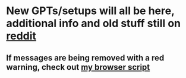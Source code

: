 # New GPTs/setups will all be here, additional info and old stuff still on [reddit](https://www.reddit.com/r/ChatGPTNSFW/comments/1eou8r0/jailbroken_erotica_gpt/) 
## If messages are being removed with a red warning, check out [my browser script](https://github.com/horselock/ChatGPT-PreMod)
